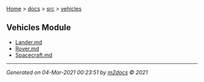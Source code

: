[Home](../../index.md) > [docs](../../docs_index.md) > [src](../src_index.md) > [vehicles](vehicles_index.md)  

## Vehicles Module

- [Lander.md](Lander.md)
- [Rover.md](Rover.md)
- [Spacecraft.md](Spacecraft.md)

***

*Generated on 04-Mar-2021 00:23:51 by [m2docs](https://github.com/crgnam-research/m2docs) © 2021*